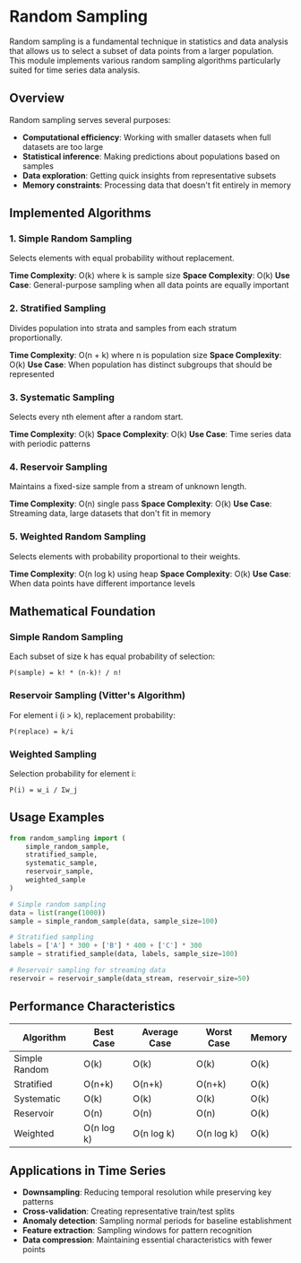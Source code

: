 # Random Sampling

Random sampling is a fundamental technique in statistics and data analysis that allows us to select a subset of data points from a larger population. This module implements various random sampling algorithms particularly suited for time series data analysis.

## Overview

Random sampling serves several purposes:
- **Computational efficiency**: Working with smaller datasets when full datasets are too large
- **Statistical inference**: Making predictions about populations based on samples
- **Data exploration**: Getting quick insights from representative subsets
- **Memory constraints**: Processing data that doesn't fit entirely in memory

## Implemented Algorithms

### 1. Simple Random Sampling
Selects elements with equal probability without replacement.

**Time Complexity**: O(k) where k is sample size
**Space Complexity**: O(k)
**Use Case**: General-purpose sampling when all data points are equally important

### 2. Stratified Sampling
Divides population into strata and samples from each stratum proportionally.

**Time Complexity**: O(n + k) where n is population size
**Space Complexity**: O(k)
**Use Case**: When population has distinct subgroups that should be represented

### 3. Systematic Sampling
Selects every nth element after a random start.

**Time Complexity**: O(k)
**Space Complexity**: O(k)
**Use Case**: Time series data with periodic patterns

### 4. Reservoir Sampling
Maintains a fixed-size sample from a stream of unknown length.

**Time Complexity**: O(n) single pass
**Space Complexity**: O(k)
**Use Case**: Streaming data, large datasets that don't fit in memory

### 5. Weighted Random Sampling
Selects elements with probability proportional to their weights.

**Time Complexity**: O(n log k) using heap
**Space Complexity**: O(k)
**Use Case**: When data points have different importance levels

## Mathematical Foundation

### Simple Random Sampling
Each subset of size k has equal probability of selection:
```
P(sample) = k! * (n-k)! / n!
```

### Reservoir Sampling (Vitter's Algorithm)
For element i (i > k), replacement probability:
```
P(replace) = k/i
```

### Weighted Sampling
Selection probability for element i:
```
P(i) = w_i / Σw_j
```

## Usage Examples

```python
from random_sampling import (
    simple_random_sample,
    stratified_sample,
    systematic_sample,
    reservoir_sample,
    weighted_sample
)

# Simple random sampling
data = list(range(1000))
sample = simple_random_sample(data, sample_size=100)

# Stratified sampling
labels = ['A'] * 300 + ['B'] * 400 + ['C'] * 300
sample = stratified_sample(data, labels, sample_size=100)

# Reservoir sampling for streaming data
reservoir = reservoir_sample(data_stream, reservoir_size=50)
```

## Performance Characteristics

| Algorithm | Best Case | Average Case | Worst Case | Memory |
|-----------|-----------|--------------|------------|---------|
| Simple Random | O(k) | O(k) | O(k) | O(k) |
| Stratified | O(n+k) | O(n+k) | O(n+k) | O(k) |
| Systematic | O(k) | O(k) | O(k) | O(k) |
| Reservoir | O(n) | O(n) | O(n) | O(k) |
| Weighted | O(n log k) | O(n log k) | O(n log k) | O(k) |

## Applications in Time Series

- **Downsampling**: Reducing temporal resolution while preserving key patterns
- **Cross-validation**: Creating representative train/test splits
- **Anomaly detection**: Sampling normal periods for baseline establishment
- **Feature extraction**: Sampling windows for pattern recognition
- **Data compression**: Maintaining essential characteristics with fewer points

